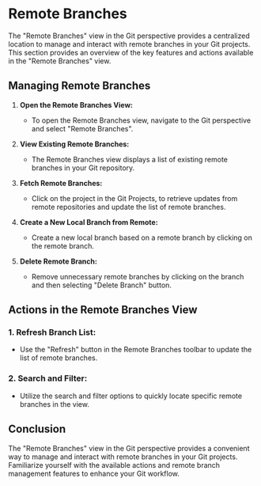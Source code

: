 # Remote Branches

The "Remote Branches" view in the Git perspective provides a centralized location to manage and interact with remote branches in your Git projects. This section provides an overview of the key features and actions available in the "Remote Branches" view.

## Managing Remote Branches

1. **Open the Remote Branches View:**
   - To open the Remote Branches view, navigate to the Git perspective and select "Remote Branches".

2. **View Existing Remote Branches:**
   - The Remote Branches view displays a list of existing remote branches in your Git repository.

3. **Fetch Remote Branches:**
   - Click on the project in the Git Projects, to retrieve updates from remote repositories and update the list of remote branches.

4. **Create a New Local Branch from Remote:**
   - Create a new local branch based on a remote branch by clicking on the remote branch.

5. **Delete Remote Branch:**
   - Remove unnecessary remote branches by clicking on the branch and then selecting "Delete Branch" button.

## Actions in the Remote Branches View

### 1. **Refresh Branch List:**
   - Use the "Refresh" button in the Remote Branches toolbar to update the list of remote branches.

### 2. **Search and Filter:**
   - Utilize the search and filter options to quickly locate specific remote branches in the view.

## Conclusion

The "Remote Branches" view in the Git perspective provides a convenient way to manage and interact with remote branches in your Git projects. Familiarize yourself with the available actions and remote branch management features to enhance your Git workflow.
